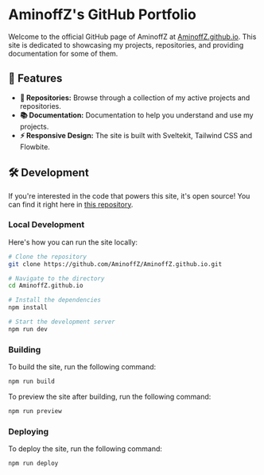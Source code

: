 # AminoffZ's GitHub Portfolio

Welcome to the official GitHub page of AminoffZ at [AminoffZ.github.io](https://AminoffZ.github.io). This site is dedicated to showcasing my projects, repositories, and providing documentation for some of them.

## 📌 Features

- **📂 Repositories:** Browse through a collection of my active projects and repositories.
- **📚 Documentation:** Documentation to help you understand and use my projects.
- **⚡ Responsive Design:** The site is built with Sveltekit, Tailwind CSS and Flowbite.

## 🛠️ Development

If you're interested in the code that powers this site, it's open source! You can find it right here in [this repository](https://github.com/AminoffZ/Aminoffz.github.io).

### Local Development

Here's how you can run the site locally:

```bash
# Clone the repository
git clone https://github.com/AminoffZ/AminoffZ.github.io.git

# Navigate to the directory
cd AminoffZ.github.io

# Install the dependencies
npm install

# Start the development server
npm run dev
```

### Building

To build the site, run the following command:

```bash
npm run build
```

To preview the site after building, run the following command:

```bash
npm run preview
```

### Deploying

To deploy the site, run the following command:

```bash
npm run deploy
```
